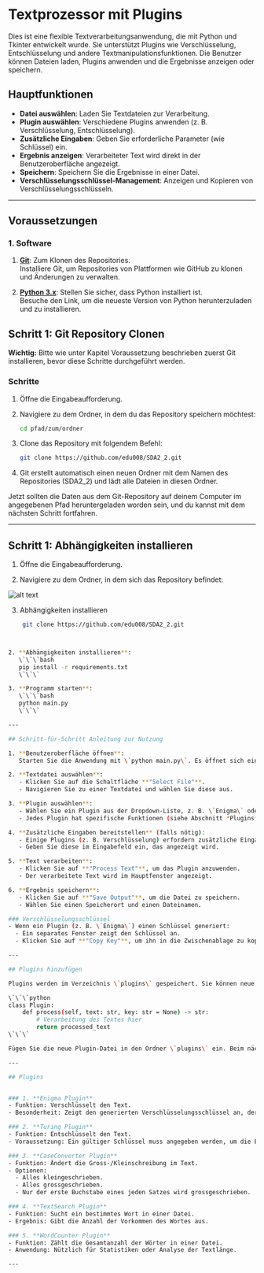 
# Textprozessor mit Plugins

Dies ist eine flexible Textverarbeitungsanwendung, die mit Python und Tkinter entwickelt wurde. Sie unterstützt Plugins wie Verschlüsselung, Entschlüsselung und andere Textmanipulationsfunktionen. Die Benutzer können Dateien laden, Plugins anwenden und die Ergebnisse anzeigen oder speichern.

## Hauptfunktionen

- **Datei auswählen**: Laden Sie Textdateien zur Verarbeitung.
- **Plugin auswählen**: Verschiedene Plugins anwenden (z. B. Verschlüsselung, Entschlüsselung).
- **Zusätzliche Eingaben**: Geben Sie erforderliche Parameter (wie Schlüssel) ein.
- **Ergebnis anzeigen**: Verarbeiteter Text wird direkt in der Benutzeroberfläche angezeigt.
- **Speichern**: Speichern Sie die Ergebnisse in einer Datei.
- **Verschlüsselungsschlüssel-Management**: Anzeigen und Kopieren von Verschlüsselungsschlüsseln.

---

## Voraussetzungen

### 1. Software

1. **[Git](https://git-scm.com/downloads/)**: Zum Klonen des Repositories.  
   Installiere Git, um Repositories von Plattformen wie GitHub zu klonen und Änderungen zu verwalten.

2. **[Python 3.x](https://www.python.org/downloads/)**: Stellen Sie sicher, dass Python installiert ist.  
   Besuche den Link, um die neueste Version von Python herunterzuladen und zu installieren.


## **Schritt 1: Git Repository Clonen**

**Wichtig:** Bitte wie unter Kapitel Voraussetzung beschrieben zuerst Git installieren, bevor diese Schritte durchgeführt werden.

### Schritte
1. Öffne die  Eingabeaufforderung.  

2. Navigiere zu dem Ordner, in dem du das Repository speichern möchtest:  

   ```bash
   cd pfad/zum/ordner

3. Clone das Repository mit folgendem Befehl:
    ```bash
    git clone https://github.com/edu008/SDA2_2.git

4. Git erstellt automatisch einen neuen Ordner mit dem Namen des Repositories (SDA2_2) und lädt alle Dateien in diesen Ordner.

Jetzt sollten die Daten aus dem Git-Repository auf deinem Computer im angegebenen Pfad heruntergeladen worden sein, und du kannst mit dem nächsten Schritt fortfahren.

---

## **Schritt 1: Abhängigkeiten installieren**
1. Öffne die  Eingabeaufforderung.  

2. Navigiere zu dem Ordner, in dem sich das Repository befindet:

![alt text](image.png)

3. Abhängigkeiten installieren
```bash
    git clone https://github.com/edu008/SDA2_2.git



2. **Abhängigkeiten installieren**:
   \`\`\`bash
   pip install -r requirements.txt
   \`\`\`

3. **Programm starten**:
   \`\`\`bash
   python main.py
   \`\`\`

---

## Schritt-für-Schritt Anleitung zur Nutzung

1. **Benutzeroberfläche öffnen**:
   Starten Sie die Anwendung mit \`python main.py\`. Es öffnet sich eine grafische Oberfläche.

2. **Textdatei auswählen**:
   - Klicken Sie auf die Schaltfläche **"Select File"**.
   - Navigieren Sie zu einer Textdatei und wählen Sie diese aus.

3. **Plugin auswählen**:
   - Wählen Sie ein Plugin aus der Dropdown-Liste, z. B. \`Enigma\` oder \`Turing\`.
   - Jedes Plugin hat spezifische Funktionen (siehe Abschnitt *Plugins*).

4. **Zusätzliche Eingaben bereitstellen** (falls nötig):
   - Einige Plugins (z. B. Verschlüsselung) erfordern zusätzliche Eingaben wie Schlüssel.
   - Geben Sie diese im Eingabefeld ein, das angezeigt wird.

5. **Text verarbeiten**:
   - Klicken Sie auf **"Process Text"**, um das Plugin anzuwenden.
   - Der verarbeitete Text wird im Hauptfenster angezeigt.

6. **Ergebnis speichern**:
   - Klicken Sie auf **"Save Output"**, um die Datei zu speichern.
   - Wählen Sie einen Speicherort und einen Dateinamen.

### Verschlüsselungsschlüssel
- Wenn ein Plugin (z. B. \`Enigma\`) einen Schlüssel generiert:
  - Ein separates Fenster zeigt den Schlüssel an.
  - Klicken Sie auf **"Copy Key"**, um ihn in die Zwischenablage zu kopieren.

---

## Plugins hinzufügen

Plugins werden im Verzeichnis \`plugins\` gespeichert. Sie können neue Plugins erstellen, indem Sie eine Klasse mit einer \`process\`-Methode implementieren. Das Format ist wie folgt:

\`\`\`python
class Plugin:
    def process(self, text: str, key: str = None) -> str:
        # Verarbeitung des Textes hier
        return processed_text
\`\`\`

Fügen Sie die neue Plugin-Datei in den Ordner \`plugins\` ein. Beim nächsten Start der Anwendung wird sie automatisch erkannt.

---

## Plugins


### 1. **Enigma Plugin**
- Funktion: Verschlüsselt den Text.
- Besonderheit: Zeigt den generierten Verschlüsselungsschlüssel an, der für die Entschlüsselung benötigt wird.

### 2. **Turing Plugin**
- Funktion: Entschlüsselt den Text.
- Voraussetzung: Ein gültiger Schlüssel muss angegeben werden, um die Entschlüsselung durchzuführen.

### 3. **CaseConverter Plugin**
- Funktion: Ändert die Gross-/Kleinschreibung im Text.
- Optionen:
  - Alles kleingeschrieben.
  - Alles grossgeschrieben.
  - Nur der erste Buchstabe eines jeden Satzes wird grossgeschrieben.

### 4. **TextSearch Plugin**
- Funktion: Sucht ein bestimmtes Wort in einer Datei.
- Ergebnis: Gibt die Anzahl der Vorkommen des Wortes aus.

### 5. **WordCounter Plugin**
- Funktion: Zählt die Gesamtanzahl der Wörter in einer Datei.
- Anwendung: Nützlich für Statistiken oder Analyse der Textlänge.

---


